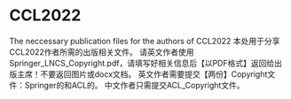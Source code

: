 # CCL2022
The neccessary publication files for the authors of CCL2022
本处用于分享CCL2022作者所需的出版相关文件。
请英文作者使用Springer_LNCS_Copyright.pdf，请填写好相关信息后【以PDF格式】返回给出版主席！不要返回图片或docx文档。
英文作者需要提交【两份】Copyright文件：Springer的和ACL的。
中文作者只需提交ACL_Copyright文件。
